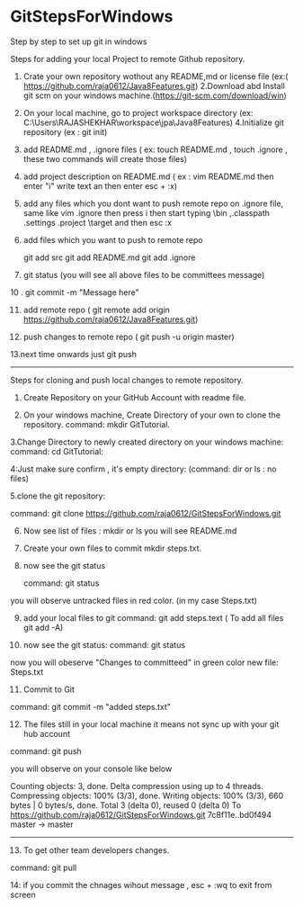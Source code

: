 # GitStepsForWindows
Step by step to set up git in windows

Steps for adding your local Project to remote Github repository.

1. Crate your own repository wothout any README,md or license file (ex:( https://github.com/raja0612/Java8Features.git)
2.Download abd Install git scm on your windows machine.(https://git-scm.com/download/win)
3. On your local machine, go to project workspace directory (ex: C:\Users\RAJASHEKHAR\workspace\jpa\Java8Features)
4.Initialize git repository (ex : git init)
5. add README.md  , .ignore files ( ex: touch README.md , touch .ignore  , these two commands will create those files)
6. add project description on README.md ( ex : vim README.md then enter "i" write text an then enter esc + :x)
7. add any files which you dont want to push remote repo  on .ignore file, same like vim .ignore then press i then start typing \bin ,\.classpath \.settings \.project \target and then esc :x 
8. add files which you want to push to remote repo 
  
    git add src
    git add README.md
    git add .ignore
    
    
9. git status (you will see all above files to be committees message)


10 . git commit -m "Message here"

11. add remote repo ( git remote add origin https://github.com/raja0612/Java8Features.git)

12. push changes to remote repo ( git push -u origin master)

13.next time onwards just git push 


----------------------------------------------------------------------------------------------------------


Steps for cloning and push local changes to remote repository.

1. Create Repository on your GitHub Account with readme file.

2. On your windows machine, Create Directory of your own to clone the repository.
  command: mkdir GitTutorial.

3.Change Directory to newly created directory on your windows machine: 
 command: cd GitTutorial:

4:Just make sure confirm , it's empty directory: (command: dir or ls : no files)

5.clone the git repository:

  command: git clone https://github.com/raja0612/GitStepsForWindows.git 

6. Now see list of files : mkdir or ls 
  you will see README.md

7. Create your own files to commit
   mkdir steps.txt.

8. now see the git status 

   command: git status

  you will observe untracked files in red color. (in my case Steps.txt)

9. add your local files to git
   command: git add steps.text ( To add all files git add -A)

10.   now see the git status:
  command: git status

now you will obeserve "Changes to committeed" in green color
  new file: Steps.txt

11. Commit to Git

  command: git commit -m "added steps.txt"

12. The files still in your local machine it means not sync up with your git hub account

   command:  git push

 you will observe on your console like below

Counting objects: 3, done.
Delta compression using up to 4 threads.
Compressing objects: 100% (3/3), done.
Writing objects: 100% (3/3), 660 bytes | 0 bytes/s, done.
Total 3 (delta 0), reused 0 (delta 0)
To https://github.com/raja0612/GitStepsForWindows.git
   7c8f11e..bd0f494  master -> master




-----------------------------------------------------------------------------------------------------------------------------------------


 13. To get other team developers changes.

command: git pull


14: if you commit the chnages wihout message , esc + :wq to exit from screen

